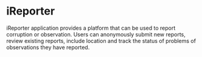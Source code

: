 # iReporter
iReporter application provides a platform that can be used to report corruption or observation. Users can anonymously submit new reports, review existing reports, include location and track the status of problems of observations they have reported.




